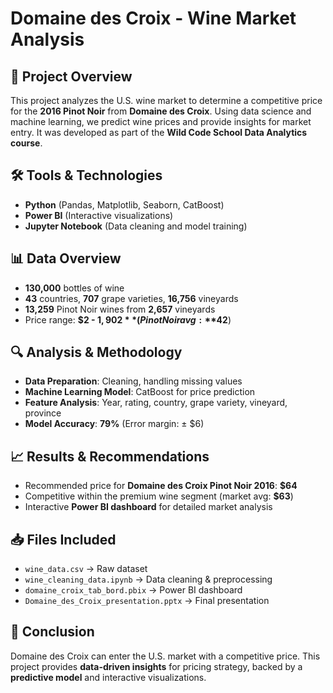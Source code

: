 # Domaine des Croix - Wine Market Analysis  

## 📌 Project Overview  
This project analyzes the U.S. wine market to determine a competitive price for the **2016 Pinot Noir** from **Domaine des Croix**. Using data science and machine learning, we predict wine prices and provide insights for market entry. It was developed as part of the **Wild Code School Data Analytics course**.  


## 🛠️ Tools & Technologies  
- **Python** (Pandas, Matplotlib, Seaborn, CatBoost)  
- **Power BI** (Interactive visualizations)  
- **Jupyter Notebook** (Data cleaning and model training)  

## 📊 Data Overview  
- **130,000** bottles of wine  
- **43** countries, **707** grape varieties, **16,756** vineyards  
- **13,259** Pinot Noir wines from **2,657** vineyards  
- Price range: **$2 - $1,902** (Pinot Noir avg: **$42**)  

## 🔍 Analysis & Methodology  
- **Data Preparation**: Cleaning, handling missing values  
- **Machine Learning Model**: CatBoost for price prediction  
- **Feature Analysis**: Year, rating, country, grape variety, vineyard, province  
- **Model Accuracy**: **79%** (Error margin: ± $6)  

## 📈 Results & Recommendations  
- Recommended price for **Domaine des Croix Pinot Noir 2016**: **$64**  
- Competitive within the premium wine segment (market avg: **$63**)  
- Interactive **Power BI dashboard** for detailed market analysis  

## 📥 Files Included  
- `wine_data.csv` → Raw dataset  
- `wine_cleaning_data.ipynb` → Data cleaning & preprocessing  
- `domaine_croix_tab_bord.pbix` → Power BI dashboard  
- `Domaine_des_Croix_presentation.pptx` → Final presentation  

## 📌 Conclusion  
Domaine des Croix can enter the U.S. market with a competitive price. This project provides **data-driven insights** for pricing strategy, backed by a **predictive model** and interactive visualizations.  
